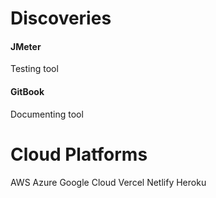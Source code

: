 # Discoveries
#### JMeter
Testing tool
#### GitBook
Documenting tool
# Cloud Platforms
AWS
Azure
Google Cloud
Vercel
Netlify
Heroku
